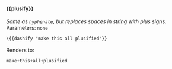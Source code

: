 #### \{{plusify}}
_Same as `hyphenate`, but replaces spaces in string with plus signs._
<br>Parameters: `none`

```html
\{{dashify "make this all plusified"}}
```
Renders to:
```
make+this+all+plusified
```
